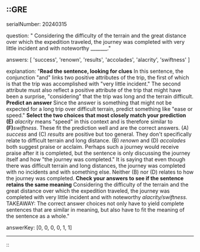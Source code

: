 ::GRE
---

serialNumber: 20240315

question: " Considering the difficulty of the terrain and the great distance over which the expedition traveled, the journey was completed with very little incident and with noteworthy _______."

answers: [
  'success',
  'renown',
  'results',
  'accolades',
  'alacrity',
  'swiftness'
]

explanation: "<strong>Read the sentence, looking for clues</strong> In this sentence, the conjunction \"and\" links two positive attributes of the trip, the first of which is that the trip was accomplished with \"very little incident.\" The second attribute must also reflect a positive attribute of the trip that might have been a surprise, \"considering\" that the trip was long and the terrain difficult. <strong>Predict an answer</strong> Since the answer is something that might not be expected for a long trip over difficult terrain, predict something like \"ease or speed.\" <strong>Select the two choices that most closely match your prediction</strong> <strong>(E)</strong> <i>alacrity</i> means \"speed\" in this context and is therefore similar to <strong>(F)</strong><i>swiftness</i>. These fit the prediction well and are the correct answers. (A) <i>success</i> and (C) <i>results</i> are positive but too general. They don't specifically relate to difficult terrain and long distance. (B) <i>renown</i> and (D) <i>accolades</i> both suggest praise or acclaim. Perhaps such a journey would receive praise after it is completed, but the sentence is only discussing the journey itself and how \"the journey was completed.\" It is saying that even though there was difficult terrain and long distances, the journey was completed with no incidents and with something else. Neither (B) nor (D) relates to how the journey was completed. <strong>Check your answers to see if the sentence retains the same meaning</strong> Considering the difficulty of the terrain and the great distance over which the expedition traveled, the journey was completed with very little incident and with noteworthy <i>alacrity/swiftness</i>. TAKEAWAY: The correct answer choices not only have to yield complete sentences that are similar in meaning, but also have to fit the meaning of the sentence as a whole."

answerKey: [0, 0, 0, 0, 1, 1]

---
::